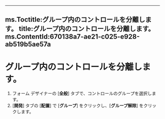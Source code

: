 

---
ms.Toctitle:グループ内のコントロールを分離します。
title:グループ内のコントロールを分離します。
ms.ContentId:670138a7-ae21-c025-e928-ab519b5ae57a
---
# グループ内のコントロールを分離します。





1. フォーム デザイナーの [**全般**] タブで、コントロールのグループを選択します。
2. [**開発**] タブの [**配置**] で [**グループ**] をクリックし、[**グループ解除**] をクリックします。


